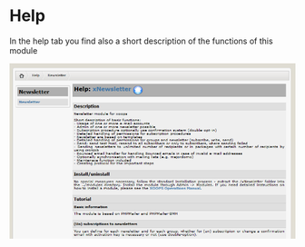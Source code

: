 # Help

In the help tab you find also a short description of the functions of this module 

![](../.gitbook/assets/help1_en.PNG)

